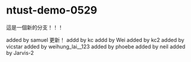 # ntust-demo-0529
這是一個新的分支！！！



added by samuel 更新！
addd by kc
addd by Wei
added by kc2
added by vicstar
added by weihung_lai__123
added by phoebe
added by neil
added by Jarvis-2


